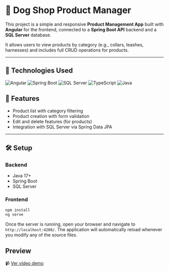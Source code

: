 # 🐶 Dog Shop Product Manager

This project is a simple and responsive **Product Management App** built with **Angular** for the frontend, connected to a **Spring Boot API** backend and a **SQL Server** database.

It allows users to view products by category (e.g., collars, leashes, harnesses) and includes full CRUD operations for products.

---

## 🚀 Technologies Used

![Angular](https://img.shields.io/badge/Angular-DD0031?logo=angular&logoColor=white&style=for-the-badge)
![Spring Boot](https://img.shields.io/badge/Spring_Boot-6DB33F?logo=springboot&logoColor=white&style=for-the-badge)
![SQL Server](https://img.shields.io/badge/SQL_Server-CC2927?logo=microsoftsqlserver&logoColor=white&style=for-the-badge)
![TypeScript](https://img.shields.io/badge/TypeScript-3178C6?logo=typescript&logoColor=white&style=for-the-badge)
![Java](https://img.shields.io/badge/Java-007396?logo=java&logoColor=white&style=for-the-badge)

## 📁 Features

- Product list with category filtering
- Product creation with form validation
- Edit and delete features (for products)
- Integration with SQL Server via Spring Data JPA

---

## 🛠️ Setup

### Backend
- Java 17+
- Spring Boot
- SQL Server

### Frontend
```bash
npm install
ng serve
```

Once the server is running, open your browser and navigate to `http://localhost:4200/`. The application will automatically reload whenever you modify any of the source files.

## Preview

📹 [Ver vídeo demo](https://raw.githubusercontent.com/thaisfreires/project_angular/main/dog_shop/src/assets/preview_dogshop.mp4)
